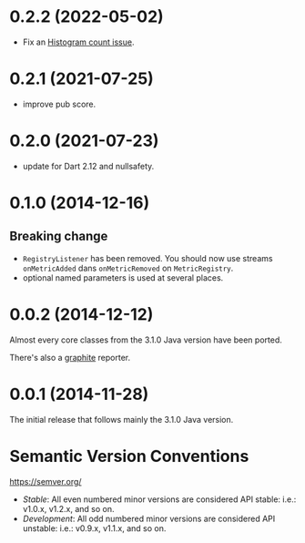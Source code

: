 # 0.2.2 (2022-05-02)

- Fix an [Histogram count issue](https://github.com/a14n/dart-metrics/issues/4).

# 0.2.1 (2021-07-25)

- improve pub score.

# 0.2.0 (2021-07-23)

- update for Dart 2.12 and nullsafety.

# 0.1.0 (2014-12-16)

## Breaking change

- `RegistryListener` has been removed. You should now use streams
`onMetricAdded` dans `onMetricRemoved` on `MetricRegistry`.
- optional named parameters is used at several places.

# 0.0.2 (2014-12-12)

Almost every core classes from the 3.1.0 Java version have been ported.

There's also a [graphite](https://graphite.wikidot.com/) reporter.

# 0.0.1 (2014-11-28)

The initial release that follows mainly the 3.1.0 Java version.

# Semantic Version Conventions

https://semver.org/

- *Stable*:  All even numbered minor versions are considered API stable:
  i.e.: v1.0.x, v1.2.x, and so on.
- *Development*: All odd numbered minor versions are considered API unstable:
  i.e.: v0.9.x, v1.1.x, and so on.
